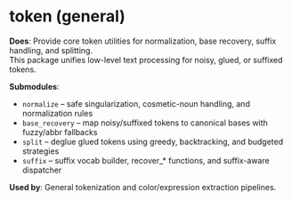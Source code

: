 
# token (general)

**Does**: Provide core token utilities for normalization, base recovery, suffix handling, and splitting.  
This package unifies low-level text processing for noisy, glued, or suffixed tokens.  

**Submodules**:  
- `normalize` – safe singularization, cosmetic-noun handling, and normalization rules  
- `base_recovery` – map noisy/suffixed tokens to canonical bases with fuzzy/abbr fallbacks  
- `split` – deglue glued tokens using greedy, backtracking, and budgeted strategies  
- `suffix` – suffix vocab builder, recover_* functions, and suffix-aware dispatcher  

**Used by**: General tokenization and color/expression extraction pipelines.
